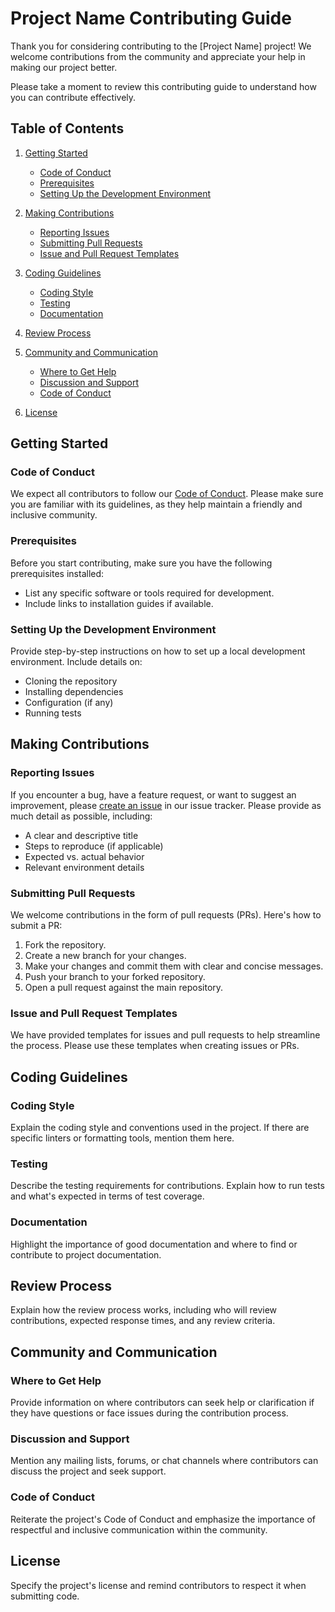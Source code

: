 # Project Name Contributing Guide

Thank you for considering contributing to the [Project Name] project! We welcome contributions from the community and appreciate your help in making our project better.

Please take a moment to review this contributing guide to understand how you can contribute effectively.

## Table of Contents

1. [Getting Started](#getting-started)
   - [Code of Conduct](#code-of-conduct)
   - [Prerequisites](#prerequisites)
   - [Setting Up the Development Environment](#setting-up-the-development-environment)

2. [Making Contributions](#making-contributions)
   - [Reporting Issues](#reporting-issues)
   - [Submitting Pull Requests](#submitting-pull-requests)
   - [Issue and Pull Request Templates](#issue-and-pull-request-templates)

3. [Coding Guidelines](#coding-guidelines)
   - [Coding Style](#coding-style)
   - [Testing](#testing)
   - [Documentation](#documentation)

4. [Review Process](#review-process)

5. [Community and Communication](#community-and-communication)
   - [Where to Get Help](#where-to-get-help)
   - [Discussion and Support](#discussion-and-support)
   - [Code of Conduct](#code-of-conduct)

6. [License](#license)

## Getting Started

### Code of Conduct

We expect all contributors to follow our [Code of Conduct](link-to-code-of-conduct). Please make sure you are familiar with its guidelines, as they help maintain a friendly and inclusive community.

### Prerequisites

Before you start contributing, make sure you have the following prerequisites installed:

- List any specific software or tools required for development.
- Include links to installation guides if available.

### Setting Up the Development Environment

Provide step-by-step instructions on how to set up a local development environment. Include details on:

- Cloning the repository
- Installing dependencies
- Configuration (if any)
- Running tests

## Making Contributions

### Reporting Issues

If you encounter a bug, have a feature request, or want to suggest an improvement, please [create an issue](link-to-issue-template) in our issue tracker. Please provide as much detail as possible, including:

- A clear and descriptive title
- Steps to reproduce (if applicable)
- Expected vs. actual behavior
- Relevant environment details

### Submitting Pull Requests

We welcome contributions in the form of pull requests (PRs). Here's how to submit a PR:

1. Fork the repository.
2. Create a new branch for your changes.
3. Make your changes and commit them with clear and concise messages.
4. Push your branch to your forked repository.
5. Open a pull request against the main repository.

### Issue and Pull Request Templates

We have provided templates for issues and pull requests to help streamline the process. Please use these templates when creating issues or PRs.

## Coding Guidelines

### Coding Style

Explain the coding style and conventions used in the project. If there are specific linters or formatting tools, mention them here.

### Testing

Describe the testing requirements for contributions. Explain how to run tests and what's expected in terms of test coverage.

### Documentation

Highlight the importance of good documentation and where to find or contribute to project documentation.

## Review Process

Explain how the review process works, including who will review contributions, expected response times, and any review criteria.

## Community and Communication

### Where to Get Help

Provide information on where contributors can seek help or clarification if they have questions or face issues during the contribution process.

### Discussion and Support

Mention any mailing lists, forums, or chat channels where contributors can discuss the project and seek support.

### Code of Conduct

Reiterate the project's Code of Conduct and emphasize the importance of respectful and inclusive communication within the community.

## License

Specify the project's license and remind contributors to respect it when submitting code.
